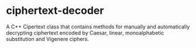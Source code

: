 # ciphertext-decoder
A C++ Cipertext class that contains methods for manually and automatically decrypting ciphertext encoded by Caesar, linear, monoalphabetic substitution and Vigenere ciphers.
